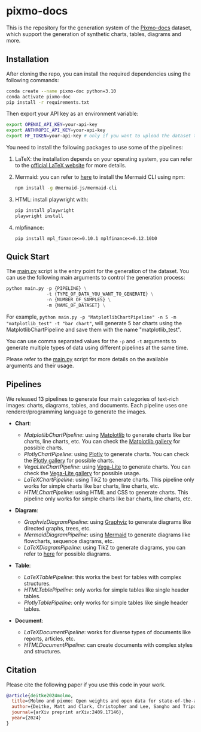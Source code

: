 # pixmo-docs

This is the repository for the generation system of the [Pixmo-docs](https://huggingface.co/datasets/allenai/pixmo-docs) dataset, which support the generation of synthetic charts, tables, diagrams and more.

## Installation
After cloning the repo, you can install the required dependencies using the following commands:

```bash
conda create --name pixmo-doc python=3.10
conda activate pixmo-doc
pip install -r requirements.txt
```

Then export your API key as an environment variable:

```bash
export OPENAI_API_KEY=your-api-key
export ANTHROPIC_API_KEY=your-api-key
export HF_TOKEN=your-api-key # only if you want to upload the dataset to the Hugging Face Hub
```

You need to install the following packages to use some of the pipelines:
1. LaTeX: the installation depends on your operating system, you can refer to the [official LaTeX website](https://www.latex-project.org/get/) for more details.

2. Mermaid: you can refer to [here](https://github.com/mermaid-js/mermaid-cli) to install the Mermaid CLI using npm:
    ```bash
    npm install -g @mermaid-js/mermaid-cli
    ```

3. HTML: install playwright with:

    ```bash
    pip install playwright
    playwright install
    ```

4. mlpfinance:

   ```
   pip install mpl_finance<=0.10.1 mplfinance<=0.12.10b0
   ```

## Quick Start
The [main.py](main.py) script is the entry point for the generation of the dataset. You can use the following main arguments to control the generation process:

```python
python main.py -p {PIPELINE} \
               -t {TYPE_OF_DATA_YOU_WANT_TO_GENERATE} \
               -n {NUMBER_OF_SAMPLES} \
               -m {NAME_OF_DATASET} \
```

For example, `python main.py -p "MatplotlibChartPipeline" -n 5 -m "matplotlib_test" -t "bar chart"`, will generate 5 bar charts using the MatplotlibChartPipeline and save them with the name "matplotlib_test".

You can use comma separated values for the `-p` and `-t` arguments to generate multiple types of data using different pipelines at the same time.

Please refer to the [main.py](main.py) script for more details on the available arguments and their usage.


## Pipelines
We released 13 pipelines to generate four main categories of text-rich images: charts, diagrams, tables, and documents. Each pipeline uses one renderer/programming language to generate the images.
* **Chart**:
    * *MatplotlibChartPipeline*: using [Matplotlib](https://matplotlib.org/) to generate charts like bar charts, line charts, etc. You can check the [Matplotlib gallery](https://matplotlib.org/stable/gallery/index.html) for possible charts.
    * *PlotlyChartPipeline*: using [Plotly](https://plotly.com/python/) to generate charts. You can check the [Plotly gallery](https://plotly.com/python/) for possible charts.
    * *VegaLiteChartPipeline*: using [Vega-Lite](https://vega.github.io/vega-lite/) to generate charts. You can check the [Vega-Lite gallery](https://vega.github.io/vega-lite/examples/) for possible usage.
    * *LaTeXChartPipeline*: using TikZ to generate charts. This pipeline only works for simple charts like bar charts, line charts, etc.
    * *HTMLChartPipeline*: using HTML and CSS to generate charts. This pipeline only works for simple charts like bar charts, line charts, etc.

* **Diagram**:
    * *GraphvizDiagramPipeline*: using [Graphviz](https://graphviz.org/) to generate diagrams like directed graphs, trees, etc.
    * *MermaidDiagramPipeline*: using [Mermaid](https://mermaid-js.github.io/mermaid/#/) to generate diagrams like flowcharts, sequence diagrams, etc.
    * *LaTeXDiagramPipeline*: using TikZ to generate diagrams, you can refer to [here](https://texample.net/tikz/examples/tag/diagrams/) for possible diagrams.
  
* **Table**:
    * *LaTeXTablePipeline*: this works the best for tables with complex structures.
    * *HTMLTablePipeline*: only works for simple tables like single header tables.
    * *PlotlyTablePipeline*: only works for simple tables like single header tables.
  
* **Document**:
    * *LaTeXDocumentPipeline*: works for diverse types of documents like reports, articles, etc.
    * *HTMLDocumentPipeline*: can create documents with complex styles and structures.


## Citation
Please cite the following paper if you use this code in your work.

```bibtex
@article{deitke2024molmo,
  title={Molmo and pixmo: Open weights and open data for state-of-the-art multimodal models},
  author={Deitke, Matt and Clark, Christopher and Lee, Sangho and Tripathi, Rohun and Yang, Yue and Park, Jae Sung and Salehi, Mohammadreza and Muennighoff, Niklas and Lo, Kyle and Soldaini, Luca and others},
  journal={arXiv preprint arXiv:2409.17146},
  year={2024}
}
```
